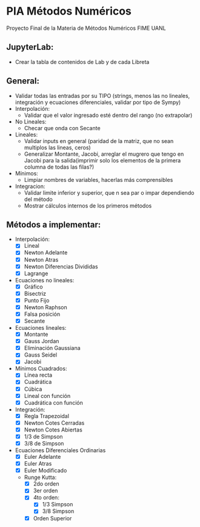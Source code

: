 # PIA Métodos Numéricos 
Proyecto Final de la Materia de Métodos Numéricos FIME UANL

## JupyterLab:
* Crear la tabla de contenidos de Lab y de cada Libreta

## General:
* Validar todas las entradas por su TIPO (strings, menos las no lineales, integración y ecuaciones diferenciales, validar por tipo de Sympy)
* Interpolación:
    * Validar que el valor ingresado esté dentro del rango (no extrapolar)
* No Lineales:
    * Checar que onda con Secante
* Lineales:
    * Validar inputs en general (paridad de la matriz, que no sean multiplos las lineas, ceros)
    * Generalizar Montante, Jacobi, arreglar el mugrero que tengo en Jacobi para la salida(imprimir solo los elementos de la primera columna de todas las filas?)
* Mínimos:
   * Limpiar nombres de variables, hacerlas más comprensibles
* Integracion:
   * Validar limite inferior y superior, que n sea par o impar dependiendo del método
   * Mostrar cálculos internos de los primeros métodos
## Métodos a implementar:
* Interpolación:
    - [x] Lineal
    - [x] Newton Adelante
    - [x] Newton Atras
    - [x] Newton Diferencias Divididas
    - [x] Lagrange
    
* Ecuaciones no lineales:
    - [x] Gráfico
    - [x] Bisectriz
    - [x] Punto Fijo
    - [x] Newton Raphson
    - [x] Falsa posición
    - [x] Secante
    
* Ecuaciones lineales:
    - [x] Montante
    - [x] Gauss Jordan
    - [x] Eliminación Gaussiana
    - [x] Gauss Seidel
    - [x] Jacobi
    
* Mínimos Cuadrados:
    - [x] Línea recta
    - [x] Cuadrática
    - [x] Cúbica 
    - [x] Lineal con función
    - [x] Cuadrática con función

* Integración:
    - [x] Regla Trapezoidal
    - [x] Newton Cotes Cerradas
    - [x] Newton Cotes Abiertas
    - [x] 1/3 de Simpson
    - [x] 3/8 de Simpson

* Ecuaciones Diferenciales Ordinarias
    - [x] Euler Adelante
    - [x] Euler Atras
    - [x] Euler Modificado
    * Runge Kutta:
        - [x] 2do orden
        - [x] 3er orden
        - [x] 4to orden:
            - [x] 1/3 Simpson
            - [x] 3/8 Simpson
        - [x] Orden Superior
